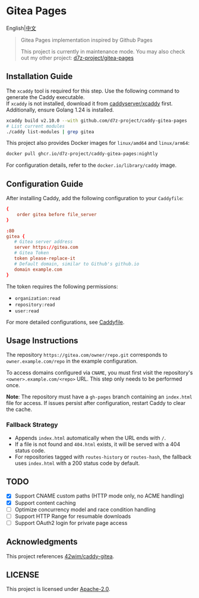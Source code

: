 # Gitea Pages

English|[中文](README.md)

> Gitea Pages implementation inspired by Github Pages  
> 
> This project is currently in maintenance mode. You may also check out my other project: [d7z-project/gitea-pages](https://github.com/d7z-project/gitea-pages)

## Installation Guide

The `xcaddy` tool is required for this step. Use the following command to generate the Caddy executable.  
If `xcaddy` is not installed, download it from [caddyserver/xcaddy](https://github.com/caddyserver/xcaddy/releases) first.  
Additionally, ensure Golang 1.24 is installed.

```bash
xcaddy build v2.10.0 --with github.com/d7z-project/caddy-gitea-pages
# List current modules
./caddy list-modules | grep gitea
```

This project also provides Docker images for `linux/amd64` and `linux/arm64`:

```bash
docker pull ghcr.io/d7z-project/caddy-gitea-pages:nightly
```

For configuration details, refer to the `docker.io/library/caddy` image.

## Configuration Guide

After installing Caddy, add the following configuration to your `Caddyfile`:

```conf
{
    order gitea before file_server
}

:80
gitea {
   # Gitea server address
   server https://gitea.com
   # Gitea Token
   token please-replace-it
   # Default domain, similar to Github's github.io
   domain example.com
}
```

The token requires the following permissions:  
- `organization:read`  
- `repository:read`  
- `user:read`  

For more detailed configurations, see [Caddyfile](./Caddyfile).

## Usage Instructions

The repository `https://gitea.com/owner/repo.git` corresponds to `owner.example.com/repo` in the example configuration.  

To access domains configured via `CNAME`, you must first visit the repository's `<owner>.example.com/<repo>` URL. This step only needs to be performed once.  

**Note**: The repository must have a `gh-pages` branch containing an `index.html` file for access. If issues persist after configuration, restart Caddy to clear the cache.  

### Fallback Strategy  
- Appends `index.html` automatically when the URL ends with `/`.  
- If a file is not found and `404.html` exists, it will be served with a 404 status code.  
- For repositories tagged with `routes-history` or `routes-hash`, the fallback uses `index.html` with a 200 status code by default.  

## TODO  
- [x] Support CNAME custom paths (HTTP mode only, no ACME handling)  
- [x] Support content caching  
- [ ] Optimize concurrency model and race condition handling  
- [ ] Support HTTP Range for resumable downloads  
- [ ] Support OAuth2 login for private page access  

## Acknowledgments  
This project references [42wim/caddy-gitea](https://github.com/42wim/caddy-gitea).  

## LICENSE  
This project is licensed under [Apache-2.0](./LICENSE).  